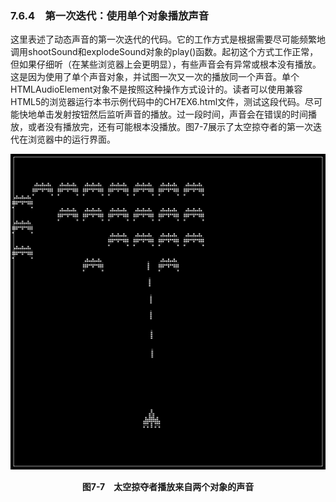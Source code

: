 ### 7.6.4　第一次迭代：使用单个对象播放声音

这里表述了动态声音的第一次迭代的代码。它的工作方式是根据需要尽可能频繁地调用shootSound和explodeSound对象的play()函数。起初这个方式工作正常，但如果仔细听（在某些浏览器上会更明显），有些声音会有异常或根本没有播放。这是因为使用了单个声音对象，并试图一次又一次的播放同一个声音。单个HTMLAudioElement对象不是按照这种操作方式设计的。读者可以使用兼容HTML5的浏览器运行本书示例代码中的CH7EX6.html文件，测试这段代码。尽可能快地单击发射按钮然后监听声音的播放。过一段时间，声音会在错误的时间播放，或者没有播放完，还有可能根本没播放。图7-7展示了太空掠夺者的第一次迭代在浏览器中的运行界面。

![129.png](../images/129.png)
<center class="my_markdown"><b class="my_markdown">图7-7　太空掠夺者播放来自两个对象的声音</b></center>

